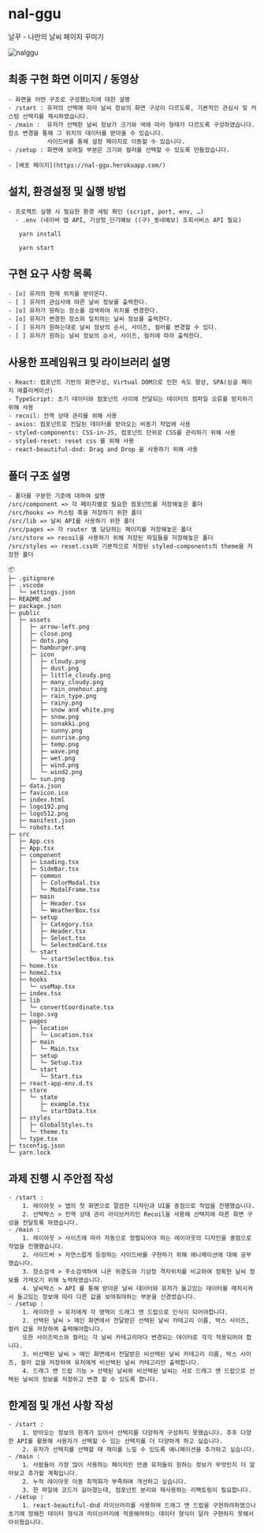 # nal-ggu
날꾸 - 나만의 날씨 페이지 꾸미기

![nalggu](https://i.imgur.com/fzYxAlg.png)


## 최종 구현 화면 이미지 / 동영상
    - 화면을 어떤 구조로 구성했는지에 대한 설명
    - /start : 유저의 선택에 따라 날씨 정보의 화면 구성이 다르도록, 기본적인 관심사 및 커스텀 선택지를 제시하였습니다.
    - /main :  유저가 선택한 날씨 정보가 크기와 색에 따라 형태가 다르도록 구성하였습니다.장소 변경을 통해 그 위치의 데이터를 받아올 수 있습니다.
               사이드바를 통해 설정 페이지로 이동할 수 있습니다.
    - /setup : 화면에 보여질 부분은 크기와 컬러를 선택할 수 있도록 만들었습니다.
    
    - [배포 페이지](https://nal-ggu.herokuapp.com/) 
    
## 설치, 환경설정 및 실행 방법

    - 프로젝트 실행 시 필요한 환경 세팅 확인 (script, port, env, …)
      - .env (네이버 맵 API, 기상청_단기예보 ((구)_동네예보) 조회서비스 API 필요)

       yarn install
       
       yarn start
       
       

## 구현 요구 사항 목록
    - [o] 유저의 현재 위치를 받아온다.
    - [ ] 유저의 관심사에 따른 날씨 정보를 출력한다.
    - [o] 유저가 원하는 장소를 검색하여 위치를 변경한다.
    - [o] 유저가 변경한 장소와 일치하는 날씨 정보를 출력한다.
    - [ ] 유저가 원하는대로 날씨 정보의 순서, 사이즈, 컬러를 변경할 수 있다.
    - [ ] 유저가 원하는 날씨 정보의 순서, 사이즈, 컬러에 따라 출력한다.

## 사용한 프레임워크 및 라이브러리 설명
    - React: 컴포넌트 기반의 화면구성, Virtual DOM으로 인한 속도 향상, SPA(싱글 페이지 애플리케이션)
    - TypeScript: 초기 데이터와 컴포넌트 사이에 전달되는 데이터의 컴파일 오류를 방지하기 위해 사용
    - recoil: 전역 상태 관리를 위해 사용
    - axios: 컴포넌트로 전달된 데이터를 받아오는 비동기 작업에 사용
    - styled-components: CSS-in-JS, 컴포넌트 단위로 CSS를 관리하기 위해 사용 
    - styled-reset: reset css 를 위해 사용
    - react-beautiful-dnd: Drag and Drop 을 사용하기 위해 사용

## 폴더 구조 설명
    - 폴더를 구분한 기준에 대하여 설명
    /src/component => 각 페이지별로 필요한 컴포넌트를 저장해놓은 폴더
    /src/hooks => 커스텀 훅을 저장하기 위한 폴더
    /src/lib => 날씨 API를 사용하기 위한 폴더
    /src/pages => 각 router 별 담당하는 페이지를 저장해놓은 폴더
    /src/store => recoil을 사용하기 위해 저장된 파일들을 저장해놓은 폴더
    /src/styles => reset.css와 기본적으로 저장된 styled-components의 theme을 저장한 폴더
    
```
📦 
├─ .gitignore
├─ .vscode
│  └─ settings.json
├─ README.md
├─ package.json
├─ public
│  ├─ assets
│  │  ├─ arrow-left.png
│  │  ├─ close.png
│  │  ├─ dots.png
│  │  ├─ hamburger.png
│  │  ├─ icon
│  │  │  ├─ cloudy.png
│  │  │  ├─ dust.png
│  │  │  ├─ little_cloudy.png
│  │  │  ├─ many_cloudy.png
│  │  │  ├─ rain_onehour.png
│  │  │  ├─ rain_type.png
│  │  │  ├─ rainy.png
│  │  │  ├─ snow and white.png
│  │  │  ├─ snow.png
│  │  │  ├─ sonakki.png
│  │  │  ├─ sunny.png
│  │  │  ├─ sunrise.png
│  │  │  ├─ temp.png
│  │  │  ├─ wave.png
│  │  │  ├─ wet.png
│  │  │  ├─ wind.png
│  │  │  └─ wind2.png
│  │  └─ sun.png
│  ├─ data.json
│  ├─ favicon.ico
│  ├─ index.html
│  ├─ logo192.png
│  ├─ logo512.png
│  ├─ manifest.json
│  └─ robots.txt
├─ src
│  ├─ App.css
│  ├─ App.tsx
│  ├─ component
│  │  ├─ Loading.tsx
│  │  ├─ SideBar.tsx
│  │  ├─ common
│  │  │  ├─ ColorModal.tsx
│  │  │  └─ ModalFrame.tsx
│  │  ├─ main
│  │  │  ├─ Header.tsx
│  │  │  └─ WeatherBox.tsx
│  │  ├─ setup
│  │  │  ├─ Category.tsx
│  │  │  ├─ Header.tsx
│  │  │  ├─ Select.tsx
│  │  │  └─ SelectedCard.tsx
│  │  └─ start
│  │     └─ startSelectBox.tsx
│  ├─ home.tsx
│  ├─ home2.tsx
│  ├─ hooks
│  │  └─ useMap.tsx
│  ├─ index.tsx
│  ├─ lib
│  │  └─ convertCoordinate.tsx
│  ├─ logo.svg
│  ├─ pages
│  │  ├─ location
│  │  │  └─ Location.tsx
│  │  ├─ main
│  │  │  └─ Main.tsx
│  │  ├─ setup
│  │  │  └─ Setup.tsx
│  │  └─ start
│  │     └─ Start.tsx
│  ├─ react-app-env.d.ts
│  ├─ store
│  │  └─ state
│  │     ├─ example.tsx
│  │     └─ startData.tsx
│  ├─ styles
│  │  ├─ GlobalStyles.ts
│  │  └─ theme.ts
│  └─ type.tsx
├─ tsconfig.json
└─ yarn.lock
```

## 과제 진행 시 주안점 작성
    - /start : 
        1. 레이아웃 > 앱의 첫 화면으로 깔끔한 디자인과 UI를 중점으로 작업을 진행했습니다.
        2. 선택박스 > 전역 상태 관리 라이브러리인 Recoil을 사용해 선택지에 따른 화면 구성을 전달토록 하였습니다.
    - /main : 
        1. 레이아웃 > 사이즈에 따라 자동으로 정렬되어야 하는 레이아웃의 디자인을 중점으로 작업을 진행했습니다.
        2. 사이드바 > 자연스럽게 등장하는 사이드바를 구현하기 위해 애니메이션에 대해 공부했습니다.
        3. 장소검색 > 주소검색하여 나온 위경도와 기상청 격자위치를 비교하여 정확한 날씨 정보를 가져오기 위해 노력하였습니다. 
        4. 날씨박스 > API 를 통해 받아온 날씨 데이터와 유저가 들고있는 데이터를 매치시켜서 들고있는 정보에 따라 다른 값을 보여줘야하는 부분을 신경썼습니다.
    - /setup :
        1. 레이아웃 > 유저에게 각 영역이 드래그 앤 드랍으로 인식이 되어야합니다.
        2. 선택된 날씨 > 메인 화면에서 전달받은 선택된 날씨 카테고리 이름, 박스 사이즈, 컬러 값을 저장하여 출력해야합니다.
        또한 사이즈박스와 컬러는 각 날씨 카테고리마다 변경되는 데이터로 각각 적용되어야 합니다.
        3. 비선택된 날씨 > 메인 화면에서 전달받은 비선택된 날씨 카테고리 이름, 박스 사이즈, 컬러 값을 저장하여 유저에게 비선택된 날씨 카테고리만 출력합니다.
        4. 드래그 앤 드랍 기능 > 선택된 날씨와 비선택된 날씨는 서로 드래그 앤 드랍으로 선택된 날씨의 정보를 저장하고 변경 할 수 있도록 합니다.
    
## 한계점 및 개선 사항 작성
    - /start : 
        1. 받아오는 정보의 한계가 있어서 선택지를 다양하게 구성하지 못했습니다. 추후 다양한 API를 활용해 사용자가 선택할 수 있는 선택지를 더 다양하게 하고 싶습니다.
        2. 유저가 선택지를 선택할 때 재미를 느낄 수 있도록 애니메이션을 추가하고 싶습니다.
    - /main : 
        1. 사람들이 가장 많이 사용하는 페이지인 만큼 유저들이 원하는 정보가 무엇인지 더 알아보고 추가할 계획입니다.
        2. 누적 레이아웃 이동 최적화가 부족하여 개선하고 싶습니다.
        3. 한 파일에 코드가 길어졌는데, 컴포넌트 분리와 재사용하는 리팩토링이 필요합니다.
    - /setup : 
        1. react-beautiful-dnd 라이브러리를 사용하여 드래그 앤 드랍을 구현하려하였으나 초기에 정해진 데이터 형식과 라이브러리에 적용해야하는 데이터 형식이 달라 구현하지 못해서 아쉬웠습니다.
